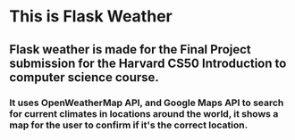 # This is Flask Weather

## Flask weather is made for the Final Project submission for the Harvard CS50 Introduction to computer science course.

### It uses OpenWeatherMap API, and Google Maps API to search for current climates in locations around the world, it shows a map for the user to confirm if it's the correct location.